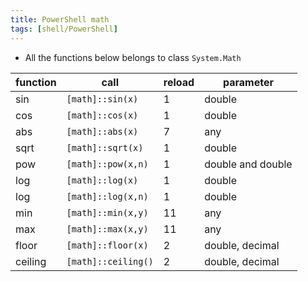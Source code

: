 ```yaml
---
title: PowerShell math
tags: [shell/PowerShell]
---
```


- All the functions below belongs to class `System.Math`

| function | call                | reload | parameter         |
| -------- | ------------------- | ------ | ----------------- |
| sin      | `[math]::sin(x)`    | 1      | double            |
| cos      | `[math]::cos(x)`    | 1      | double            |
| abs      | `[math]::abs(x)`    | 7      | any               |
| sqrt     | `[math]::sqrt(x)`   | 1      | double            |
| pow      | `[math]::pow(x,n)`  | 1      | double and double |
| log      | `[math]::log(x)`    | 1      | double            |
| log      | `[math]::log(x,n)`  | 1      | double            |
| min      | `[math]::min(x,y)`  | 11     | any               |
| max      | `[math]::max(x,y)`  | 11     | any               |
| floor    | `[math]::floor(x)`  | 2      | double, decimal   |
| ceiling  | `[math]::ceiling()` | 2      | double, decimal   |
